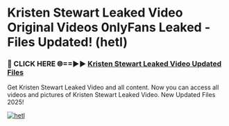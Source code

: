 # Kristen Stewart Leaked Video Original Videos 0nlyFans Leaked - Files Updated! (hetl)

<h3>🔴 CLICK HERE 🌐==►► <a href="https://tinyurl.com/2jnfzry5" rel="nofollow">Kristen Stewart Leaked Video Updated Files</a></h3>

Get Kristen Stewart Leaked Video and all content. Now you can access all videos and pictures of Kristen Stewart Leaked Video. New Updated Files 2025!

[![hetl](https://i.imgur.com/GyGTBgg.gif)](https://tinyurl.com/2jnfzry5)
